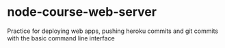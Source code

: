 # node-course-web-server
Practice for deploying web apps, pushing heroku commits and git commits with the basic command line interface
